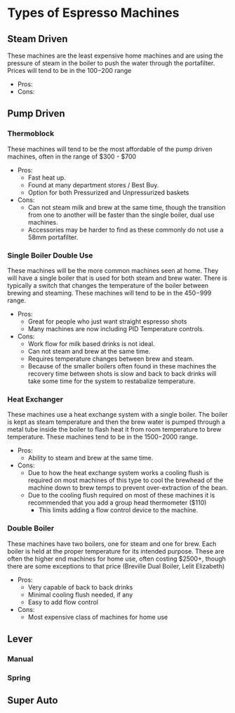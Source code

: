 # Types of Espresso Machines

## Steam Driven
These machines are the least expensive home machines and are using the pressure of steam in the boiler to push the water through the portafilter. Prices will tend to be in the $100-$200 range

* Pros:
* Cons: 
## Pump Driven

### Thermoblock
These machines will tend to be the most affordable of the pump driven machines, often in the range of $300 - $700
* Pros:
    * Fast heat up.
    * Found at many department stores / Best Buy. 
    * Option for both Pressurized and Unpressurized baskets
* Cons: 
    * Can not steam milk and brew at the same time, though the transition from one to another will be faster than the single boiler, dual use machines. 
    * Accessories may be harder to find as these commonly do not use a 58mm portafilter.

### Single Boiler Double Use
These machines will be the more common machines seen at home. They will have a single boiler that is used for both steam and brew water. There is typically a switch that changes the temperature of the boiler between brewing and steaming. These machines will tend to be in the $450-$999 range. 

* Pros: 
    * Great for people who just want straight espresso shots
    * Many machines are now including PID Temperature controls.
* Cons: 
    * Work flow for milk based drinks is not ideal.
    * Can not steam and brew at the same time. 
    * Requires temperature changes between brew and steam.
    * Because of the smaller boilers often found in these machines the recovery time between shots is slow and back to back drinks will take some time for the system to restabalize temperature.

### Heat Exchanger

These machines use a heat exchange system with a single boiler. The boiler is kept as steam temperature and then the brew water is pumped through a metal tube inside the boiler to flash heat it from room temperature to brew temperature. These machines tend to be in the $1500-$2000 range. 

* Pros: 
    * Ability to steam and brew at the same time.
* Cons:
    * Due to how the heat exchange system works a cooling flush is required on most machines of this type to cool the brewhead of the machine down to brew temps to prevent over-extraction of the bean. 
    * Due to the cooling flush required on most of these machines it is recommended that you add a group head thermometer ($110)
        * This limits adding a flow control device to the machine.


### Double Boiler

These machines have two boilers, one for steam and one for brew. Each boiler is held at the proper temperature for its intended purpose. These are often the higher end machines for home use, often costing $2500+, though there are some exceptions to that price (Breville Dual Boiler, Lelit Elizabeth)

* Pros: 
    * Very capable of back to back drinks
    * Minimal cooling flush needed, if any
    * Easy to add flow control
* Cons: 
    * Most expensive class of machines for home use

## Lever

### Manual

### Spring

## Super Auto



